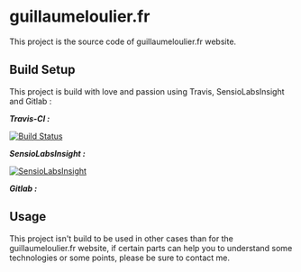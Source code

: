 # guillaumeloulier.fr

This project is the source code of guillaumeloulier.fr website.

## Build Setup

This project is build with love and passion using Travis, SensioLabsInsight and Gitlab : 

**_Travis-CI :_**

[![Build Status](https://travis-ci.org/Guikingone/guillaumeloulier.fr.svg?branch=master)](https://travis-ci.org/Guikingone/guillaumeloulier.fr)

**_SensioLabsInsight :_**

[![SensioLabsInsight](https://insight.sensiolabs.com/projects/51974cb6-3bec-4589-8e0e-114efefbb5a9/big.png)](https://insight.sensiolabs.com/projects/51974cb6-3bec-4589-8e0e-114efefbb5a9)

**_Gitlab :_**

## Usage

This project isn't build to be used in other cases than for the guillaumeloulier.fr website, if certain parts can help you to understand some technologies or some points, please be sure to contact me.



